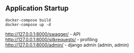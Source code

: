 ## Application Startup
```commandline
docker-compose build
docker-compose up -d
```

http://127.0.0.1:8000/swagger/ - API
<br>
http://127.0.0.1:8000/silkrequests/ - profiling
<br>
http://127.0.0.1:8000/admin/ - django admin (admin, admin)
